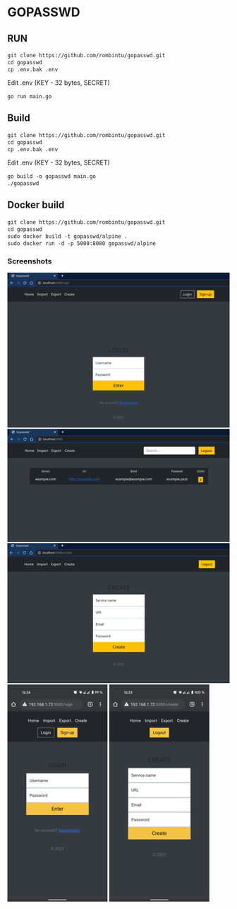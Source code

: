 # GOPASSWD

## RUN
```
git clone https://github.com/rombintu/gopasswd.git
cd gopasswd
cp .env.bak .env
```
Edit .env (KEY - 32 bytes, SECRET)
```
go run main.go
```

## Build
```
git clone https://github.com/rombintu/gopasswd.git
cd gopasswd
cp .env.bak .env
```
Edit .env (KEY - 32 bytes, SECRET)
```
go build -o gopasswd main.go
./gopasswd
```

## Docker build
```
git clone https://github.com/rombintu/gopasswd.git
cd gopasswd
sudo docker build -t gopasswd/alpine .
sudo docker run -d -p 5000:8080 gopasswd/alpine
```

### Screenshots

![alt text](/screenshots/login.png)
![alt text](/screenshots/index.png)
![alt text](/screenshots/create.png)
<img src="/screenshots/mob_login.png" alt="drawing" width="45%"/> <img src="/screenshots/mob_create.png" alt="drawing" width="45%"/>